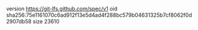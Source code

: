 version https://git-lfs.github.com/spec/v1
oid sha256:75e1161070c6ad912f13e5d4ad4f288bc579b04631325b7cf8062f0d2907db58
size 23610
